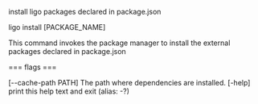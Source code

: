 install ligo packages declared in package.json

ligo install \[PACKAGE_NAME\]

This command invokes the package manager to install the external
packages declared in package.json

=== flags ===

\[\--cache-path PATH\] The path where dependencies are installed.
\[-help\] print this help text and exit (alias: -?)
